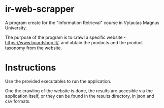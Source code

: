 # ir-web-scrapper

A program create for the "Information Retrieval" course in Vytautas Magnus University.

The purpose of the program is to crawl a specific website - https://www.boardshop.lt/, and obtain the products and the product taxonomy from the website.

# Instructions

Use the provided executables to run the application.

One the crawling of the website is done, the results are accesible via the application itself, or they can be found in the results directory, in json and csv formats.